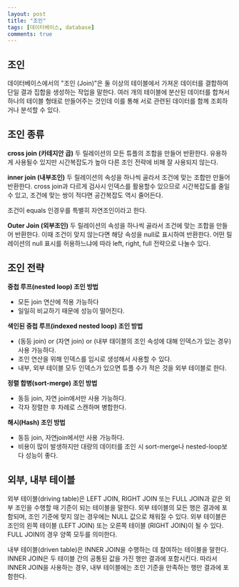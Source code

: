 ```yaml
---
layout: post
title: "조인"
tags: [데이터베이스, database]
comments: true
---
```


## 조인
데이터베이스에서의 "조인 (Join)"은 둘 이상의 테이블에서 가져온 데이터를 결합하여 단일 결과 집합을 생성하는 작업을 말한다. 
여러 개의 테이블에 분산된 데이터를 합쳐서 하나의 테이블 형태로 만들어주는 것인데 이를 통해 서로 관련된 데이터를 함께 조회하거나 분석할 수 있다.

## 조인 종류
**cross join (카테지안 곱)**
두 릴레이션의 모든 튜플의 조합을 만들어 반환한다. 유용하게 사용될수 있지만 시간복잡도가 높아 다른 조인 전략에 비해 잘 사용되지 않는다.

**inner join (내부조인)**
두 릴레이션의 속성을 하나씩 골라서 조건에 맞는 조합만 만들어 반환한다. cross join과 다르게 검사시 인덱스를 활용할수 있으므로 시간복잡도를 줄일수 있고, 조건에 맞는 쌍이 적다면 공간복잡도 역시 줄어든다.

조건이 equals 인경우를 특별히 자연조인이라고 한다.

**Outer Join (외부조인)**
두 릴레이션의 속성을 하나씩 골라서 조건에 맞는 조합을 만들어 반환한다. 이때 조건이 맞지 않는다면 해당 속성을 null로 표시하여 반환한다. 어떤 릴레이션의 null 표시를 허용하느냐에 따라 left, right, full 전략으로 나눌수 있다.

## 조인 전략
**중첩 루프(nested loop) 조인 방법**
- 모든 join 연산에 적용 가능하다
- 일일히 비교하기 때문에 성능이 떨어진다.

**색인된 중첩 루프(indexed nested loop) 조인 방법**
- (동등 join) or (자연 join) or (내부 태이블의 조인 속성에 대해 인덱스가 있는 경우) 사용 가능하다.
- 조인 연산을 위해 인덱스를 임시로 생성해서 사용할 수 있다.
- 내부, 외부 테이블 모두 인덱스가 있으면 튜플 수가 적은 것을 외부 테이블로 한다.

**정렬 합병(sort-merge) 조인 방법**
- 동등 join, 자연 join에서만 사용 가능하다.
- 각자 정렬한 후 차례로 스캔하며 병합한다.

**해시(Hash) 조인 방법**
- 동등 join, 자연join에서만 사용 가능하다.
- 비용이 많이 발생하지만 대량의 데이터를 조인 시 sort-merge나 nested-loop보다 성능이 좋다.

## 외부, 내부 테이블
외부 테이블(driving table)은 LEFT JOIN, RIGHT JOIN 또는 FULL JOIN과 같은 외부 조인을 수행할 때 기준이 되는 테이블을 말한다. 외부 테이블의 모든 행은 결과에 포함되며, 조인 기준에 맞지 않는 경우에는 NULL 값으로 채워질 수 있다. 외부 테이블은 조인의 왼쪽 테이블 (LEFT JOIN) 또는 오른쪽 테이블 (RIGHT JOIN)이 될 수 있다. FULL JOIN의 경우 양쪽 모두를 의미한다.

내부 테이블(driven table)은 INNER JOIN을 수행하는 데 참여하는 테이블을 말한다. INNER JOIN은 두 테이블 간의 공통된 값을 가진 행만 결과에 포함시킨다. 따라서 INNER JOIN을 사용하는 경우, 내부 테이블에는 조인 기준을 만족하는 행만 결과에 포함한다.

